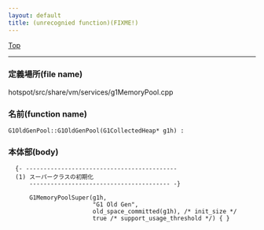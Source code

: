 ```yaml
---
layout: default
title: (unrecognied function)(FIXME!)
---
```

[Top](../index.html)

--- 
### 定義場所(file name)
hotspot/src/share/vm/services/g1MemoryPool.cpp

### 名前(function name)
```
G1OldGenPool::G1OldGenPool(G1CollectedHeap* g1h) :
```

### 本体部(body)
```
  {- -------------------------------------------
  (1) スーパークラスの初期化
      ---------------------------------------- -}

	  G1MemoryPoolSuper(g1h,
	                    "G1 Old Gen",
	                    old_space_committed(g1h), /* init_size */
	                    true /* support_usage_threshold */) { }
	
```


